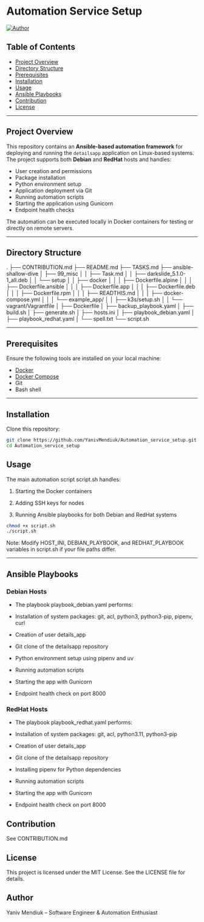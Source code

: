 # Automation Service Setup

[![Author](https://img.shields.io/badge/author-Yaniv%20Mendiuk-blue)]()

## Table of Contents

- [Project Overview](#project-overview)
- [Directory Structure](#directory-structure)
- [Prerequisites](#prerequisites)
- [Installation](#installation)
- [Usage](#usage)
- [Ansible Playbooks](#ansible-playbooks)
- [Contribution](#Contribution)
- [License](#license)

---

## Project Overview

This repository contains an **Ansible-based automation framework** for deploying and running the `detailsapp` application on Linux-based systems. The project supports both **Debian** and **RedHat** hosts and handles:

- User creation and permissions
- Package installation
- Python environment setup
- Application deployment via Git
- Running automation scripts
- Starting the application using Gunicorn
- Endpoint health checks

The automation can be executed locally in Docker containers for testing or directly on remote servers.

---

## Directory Structure

.
├── CONTRIBUTION.md
├── README.md
├── TASKS.md
├── ansible-shallow-dive
│ ├── 99_misc
│ │ ├── Task.md
│ │ ├── darkslide_5.1.0-1_all.deb
│ │ └── setup
│ │ ├── docker
│ │ │ ├── Dockerfile.alpine
│ │ │ ├── Dockerfile.ansible
│ │ │ ├── Dockerfile.app
│ │ │ ├── Dockerfile.deb
│ │ │ ├── Dockerfile.rpm
│ │ │ ├── READTHIS.md
│ │ │ ├── docker-compose.yml
│ │ │ └── example_app/
│ │ ├── k3s/setup.sh
│ │ └── vagrant/Vagrantfile
│ ├── Dockerfile
│ ├── backup_playbook.yaml
│ ├── build.sh
│ ├── generate.sh
│ ├── hosts.ini
│ ├── playbook_debian.yaml
│ ├── playbook_redhat.yaml
│ └── spell.txt
└── script.sh

---

## Prerequisites

Ensure the following tools are installed on your local machine:

- [Docker](https://www.docker.com/)
- [Docker Compose](https://docs.docker.com/compose/)
- Git
- Bash shell

---

## Installation

Clone this repository:

```bash
git clone https://github.com/YanivMendiuk/Automation_service_setup.git
cd Automation_service_setup
```

## Usage

The main automation script script.sh handles:

1. Starting the Docker containers

2. Adding SSH keys for nodes

3. Running Ansible playbooks for both Debian and RedHat systems

```bash
chmod +x script.sh
./script.sh
```
Note: Modify HOST_INI, DEBIAN_PLAYBOOK, and REDHAT_PLAYBOOK variables in script.sh if your file paths differ.

---

## Ansible Playbooks

### Debian Hosts
* The playbook playbook_debian.yaml performs:

* Installation of system packages: git, acl, python3, python3-pip, pipenv, curl

* Creation of user details_app

* Git clone of the detailsapp repository

* Python environment setup using pipenv and uv

* Running automation scripts

* Starting the app with Gunicorn

* Endpoint health check on port 8000

### RedHat Hosts

* The playbook playbook_redhat.yaml performs:

* Installation of system packages: git, acl, python3.11, python3-pip

* Creation of user details_app

* Git clone of the detailsapp repository

* Installing pipenv for Python dependencies

* Running automation scripts

* Starting the app with Gunicorn

* Endpoint health check on port 8000

## Contribution

See CONTRIBUTION.md

## License

This project is licensed under the MIT License. See the LICENSE file for details.

## Author

Yaniv Mendiuk – Software Engineer & Automation Enthusiast

